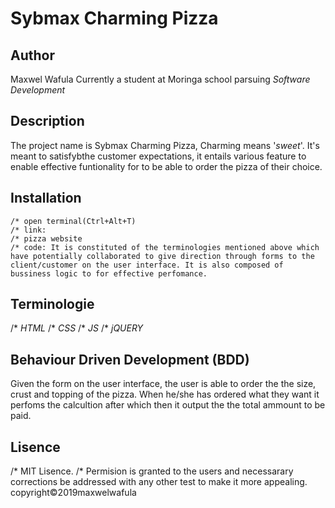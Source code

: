 # Sybmax Charming Pizza

## Author
Maxwel Wafula
Currently a student at Moringa school parsuing *Software Development*

## Description
 The project name is Sybmax Charming Pizza, Charming means '*sweet*'. It's meant to satisfybthe customer expectations, it entails various feature to enable effective funtionality for to be able to order the pizza of their choice.

## Installation

    /* open terminal(Ctrl+Alt+T)
    /* link:   
    /* pizza website
    /* code: It is constituted of the terminologies mentioned above which have potentially collaborated to give direction through forms to the client/customer on the user interface. It is also composed of bussiness logic to for effective perfomance.

## Terminologie
/* *HTML*
/* *CSS*
/* *JS*
/* *jQUERY*

## Behaviour Driven Development (BDD)
Given the form on the user interface, the user is able to order the the size, crust and topping of the pizza. When he/she has ordered what they want it perfoms the calcultion after which then it output the the total ammount to be paid.

## Lisence
/* MIT Lisence.
/* Permision is granted to the users and necessarary corrections be addressed with any other test to make it more appealing. 
copyright&copy;2019maxwelwafula